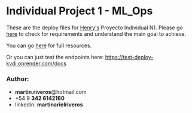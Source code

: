 # Individual Project 1 - ML_Ops

These are the deploy files for [Henry's](https://soyhenry.com) Proyecto Individual N1. Please go [here](https://github.com/soyHenry/PI_ML_OPS/tree/PT) to check for requirements and understand the main goal to achieve.

You can go [here](https://github.com/martinarielriveros/PI_MLops) for full resources.

Or you can just test the endpoints here: https://test-deploy-kvdi.onrender.com/docs

### Author:

- **martin**.**riveros**@hotmail.com
- +54 9 **342 6142160**
- linkedin: **martinarielriveros**